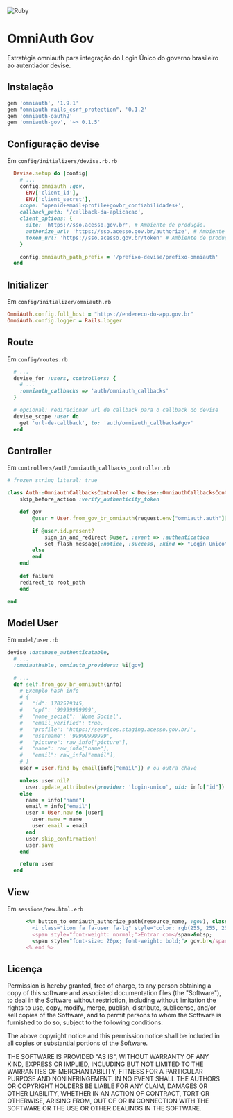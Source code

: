 ![Ruby](https://github.com/omniauth/omniauth-gov/workflows/Ruby/badge.svg?branch=main)

# OmniAuth Gov

Estratégia omniauth para integração do Login Único do governo brasileiro ao autentiador devise.

## Instalação

```ruby
gem 'omniauth', '1.9.1'
gem "omniauth-rails_csrf_protection", '0.1.2'
gem 'omniauth-oauth2'
gem 'omniauth-gov', '~> 0.1.5'
```

## Configuração devise

Em `config/initializers/devise.rb.rb`

```ruby
  Devise.setup do |config|
    # ...
    config.omniauth :gov, 
      ENV['client_id'], 
      ENV['client_secret'], 
    scope: 'openid+email+profile+govbr_confiabilidades+', 
    callback_path: '/callback-da-aplicacao',
    client_options: {
      site: 'https://sso.acesso.gov.br', # Ambiente de produção.
      authorize_url: 'https://sso.acesso.gov.br/authorize', # Ambiente de produção.
      token_url: 'https://sso.acesso.gov.br/token' # Ambiente de produção.
    }

    config.omniauth_path_prefix = '/prefixo-devise/prefixo-omniauth'
  end
```

## Initializer
Em `config/initializer/omniauth.rb`

```ruby 
OmniAuth.config.full_host = "https://endereco-do-app.gov.br"
OmniAuth.config.logger = Rails.logger
```

## Route
Em `config/routes.rb`
```ruby
  # ...
  devise_for :users, controllers: {
    # ...
    :omniauth_callbacks => 'auth/omniauth_callbacks'
  }

  # opcional: redirecionar url de callback para o callback do devise
  devise_scope :user do
    get 'url-de-callback', to: 'auth/omniauth_callbacks#gov'
  end

```

## Controller
Em `controllers/auth/omniauth_callbacks_controller.rb`

```ruby
# frozen_string_literal: true

class Auth::OmniauthCallbacksController < Devise::OmniauthCallbacksController
	skip_before_action :verify_authenticity_token

	def gov
		@user = User.from_gov_br_omniauth(request.env["omniauth.auth"]["info"])

		if @user.id.present?
			sign_in_and_redirect @user, :event => :authentication
			set_flash_message(:notice, :success, :kind => "Login Unico") if is_navigational_format?	  
		else
		end
	end
	
	def failure
    redirect_to root_path
	end

end
```

## Model User
Em `model/user.rb`
```ruby
devise :database_authenticatable,
  # ...
  :omniauthable, omniauth_providers: %i[gov]

  # ...
  def self.from_gov_br_omniauth(info)
    # Exemplo hash info
    # {
    #   "id": 1702579345,
    #   "cpf": '99999999999',
    #   "nome_social": 'Nome Social',
    #   "email_verified": true,
    #   "profile": 'https://servicos.staging.acesso.gov.br/',
    #   "username": '99999999999',
    #   "picture": raw_info["picture"],
    #   "name": raw_info["name"],
    #   "email": raw_info["email"],
    # }    
    user = User.find_by_email(info["email"]) # ou outra chave

    unless user.nil?
      user.update_attributes(provider: 'login-unico', uid: info["id"])
    else
      name = info["name"]
      email = info["email"]
      user = User.new do |user|
        user.name = name
        user.email = email
      end
      user.skip_confirmation!
      user.save
    end

    return user
  end

```

## View
Em `sessions/new.html.erb`
```ruby
      <%= button_to omniauth_authorize_path(resource_name, :gov), class: 'gov-br-btn sign-in br-button middle sign-in w-100 is-primary mt-3 mb-3', data: { turbo: false } do %>
        <i class="icon fa fa-user fa-lg" style="color: rgb(255, 255, 255);"></i>&nbsp;
        <span style="font-weight: normal;">Entrar com</span>&nbsp;
        <span style="font-size: 20px; font-weight: bold;"> gov.br</span>
      <% end %>
```

## Licença
Permission is hereby granted, free of charge, to any person obtaining a copy of this software and associated documentation files (the "Software"), to deal in the Software without restriction, including without limitation the rights to use, copy, modify, merge, publish, distribute, sublicense, and/or sell copies of the Software, and to permit persons to whom the Software is furnished to do so, subject to the following conditions:

The above copyright notice and this permission notice shall be included in all copies or substantial portions of the Software.

THE SOFTWARE IS PROVIDED "AS IS", WITHOUT WARRANTY OF ANY KIND, EXPRESS OR IMPLIED, INCLUDING BUT NOT LIMITED TO THE WARRANTIES OF MERCHANTABILITY, FITNESS FOR A PARTICULAR PURPOSE AND NONINFRINGEMENT. IN NO EVENT SHALL THE AUTHORS OR COPYRIGHT HOLDERS BE LIABLE FOR ANY CLAIM, DAMAGES OR OTHER LIABILITY, WHETHER IN AN ACTION OF CONTRACT, TORT OR OTHERWISE, ARISING FROM, OUT OF OR IN CONNECTION WITH THE SOFTWARE OR THE USE OR OTHER DEALINGS IN THE SOFTWARE.
